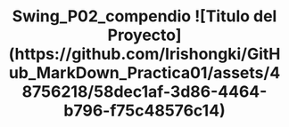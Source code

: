 <h1 align="center"> Swing_P02_compendio ![Titulo del Proyecto](https://github.com/Irishongki/GitHub_MarkDown_Practica01/assets/48756218/58dec1af-3d86-4464-b796-f75c48576c14) </h1>
